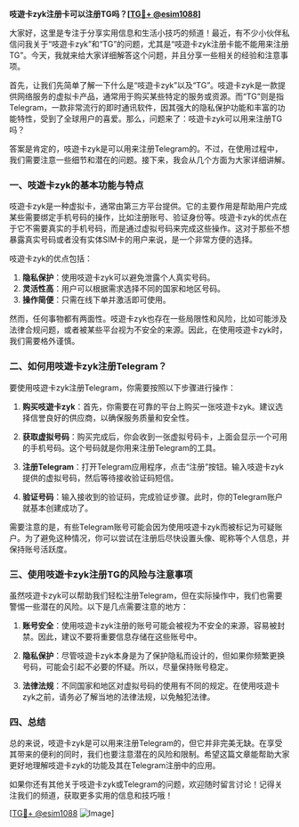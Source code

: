 **吱遊卡zyk注册卡可以注册TG吗？[[TG💪+ @esim1088](https://t.me/s/esim1088)]**

大家好，这里是专注于分享实用信息和生活小技巧的频道！最近，有不少小伙伴私信问我关于“吱遊卡zyk”和“TG”的问题，尤其是“吱遊卡zyk注册卡能不能用来注册TG”。今天，我就来给大家详细解答这个问题，并且分享一些相关的经验和注意事项。

首先，让我们先简单了解一下什么是“吱遊卡zyk”以及“TG”。吱遊卡zyk是一款提供网络服务的虚拟卡产品，通常用于购买某些特定的服务或资源。而“TG”则是指Telegram，一款非常流行的即时通讯软件，因其强大的隐私保护功能和丰富的功能特性，受到了全球用户的喜爱。那么，问题来了：吱遊卡zyk可以用来注册TG吗？

答案是肯定的，吱遊卡zyk是可以用来注册Telegram的。不过，在使用过程中，我们需要注意一些细节和潜在的问题。接下来，我会从几个方面为大家详细讲解。

### 一、吱遊卡zyk的基本功能与特点

吱遊卡zyk是一种虚拟卡，通常由第三方平台提供。它的主要作用是帮助用户完成某些需要绑定手机号码的操作，比如注册账号、验证身份等。吱遊卡zyk的优点在于它不需要真实的手机号码，而是通过虚拟号码来完成这些操作。这对于那些不想暴露真实号码或者没有实体SIM卡的用户来说，是一个非常方便的选择。

吱遊卡zyk的优点包括：

1. **隐私保护**：使用吱遊卡zyk可以避免泄露个人真实号码。
2. **灵活性高**：用户可以根据需求选择不同的国家和地区号码。
3. **操作简便**：只需在线下单并激活即可使用。

然而，任何事物都有两面性。吱遊卡zyk也存在一些局限性和风险，比如可能涉及法律合规问题，或者被某些平台视为不安全的来源。因此，在使用吱遊卡zyk时，我们需要格外谨慎。

### 二、如何用吱遊卡zyk注册Telegram？

要使用吱遊卡zyk注册Telegram，你需要按照以下步骤进行操作：

1. **购买吱遊卡zyk**：首先，你需要在可靠的平台上购买一张吱遊卡zyk。建议选择信誉良好的供应商，以确保服务质量和安全性。
   
2. **获取虚拟号码**：购买完成后，你会收到一张虚拟号码卡，上面会显示一个可用的手机号码。这个号码就是你用来注册Telegram的工具。

3. **注册Telegram**：打开Telegram应用程序，点击“注册”按钮。输入吱遊卡zyk提供的虚拟号码，然后等待接收验证码短信。

4. **验证号码**：输入接收到的验证码，完成验证步骤。此时，你的Telegram账户就基本创建成功了。

需要注意的是，有些Telegram账号可能会因为使用吱遊卡zyk而被标记为可疑账户。为了避免这种情况，你可以尝试在注册后尽快设置头像、昵称等个人信息，并保持账号活跃度。

### 三、使用吱遊卡zyk注册TG的风险与注意事项

虽然吱遊卡zyk可以帮助我们轻松注册Telegram，但在实际操作中，我们也需要警惕一些潜在的风险。以下是几点需要注意的地方：

1. **账号安全**：使用吱遊卡zyk注册的账号可能会被视为不安全的来源，容易被封禁。因此，建议不要将重要信息存储在这些账号中。

2. **隐私保护**：尽管吱遊卡zyk本身是为了保护隐私而设计的，但如果你频繁更换号码，可能会引起不必要的怀疑。所以，尽量保持账号稳定。

3. **法律法规**：不同国家和地区对虚拟号码的使用有不同的规定。在使用吱遊卡zyk之前，请务必了解当地的法律法规，以免触犯法律。

### 四、总结

总的来说，吱遊卡zyk是可以用来注册Telegram的，但它并非完美无缺。在享受其带来的便利的同时，我们也要注意潜在的风险和限制。希望这篇文章能帮助大家更好地理解吱遊卡zyk的功能及其在Telegram注册中的应用。

如果你还有其他关于吱遊卡zyk或Telegram的问题，欢迎随时留言讨论！记得关注我们的频道，获取更多实用的信息和技巧哦！

[[TG💪+ @esim1088](https://t.me/s/esim1088) ![Image](https://i.postimg.cc/4NQfJmqS/Snipaste-2025-05-13-00-14-12.png)]